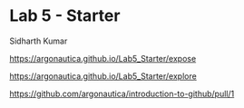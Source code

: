 # Lab 5 - Starter


Sidharth Kumar

https://argonautica.github.io/Lab5_Starter/expose


https://argonautica.github.io/Lab5_Starter/explore

https://github.com/argonautica/introduction-to-github/pull/1